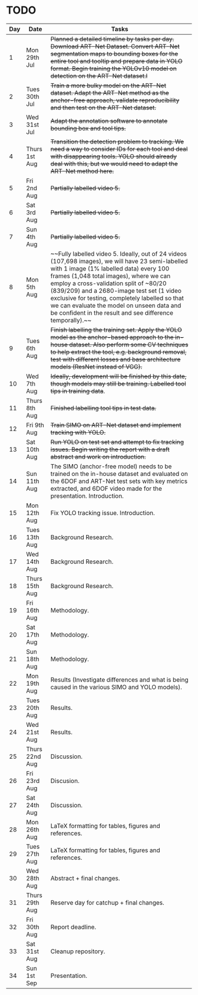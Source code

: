 # TODO

| Day | Date | Tasks |
|-------|------|-------|
| 1 | Mon 29th Jul | ~~Planned a detailed timeline by tasks per day. Download ART-Net Dataset. Convert ART-Net segmentation maps to bounding boxes for the entire tool and tooltip and prepare data in YOLO format. Begin training the YOLOv10 model on detection on the ART-Net dataset.l~~ |
| 2 | Tues 30th Jul | ~~Train a more bulky model on the ART-Net dataset. Adapt the ART-Net method as the anchor-free approach, validate reproducibility and then test on the ART-Net dataset.~~ |
| 3 | Wed 31st Jul | ~~Adapt the annotation software to annotate bounding box and tool tips.~~ |
| 4 | Thurs 1st Aug | ~~Transition the detection problem to tracking. We need a way to consider IDs for each tool and deal with disappearing tools. YOLO should already deal with this, but we would need to adapt the ART-Net method here.~~ |
| 5 | Fri 2nd Aug | ~~Partially labelled video 5.~~ |
| 6 | Sat 3rd Aug | ~~Partially labelled video 5.~~ |
| 7 | Sun 4th Aug | ~~Partially labelled video 5.~~ |
| 8 | Mon 5th Aug | ~~Fully labelled video 5. Ideally, out of 24 videos (107,698 images), we will have 23 semi-labelled with 1 image (1% labelled data) every 100 frames (1,048 total images), where we can employ a cross-validation split of ~80/20 (839/209) and a 2680-image test set (1 video exclusive for testing, completely labelled so that we can evaluate the model on unseen data and be confident in the result and see difference temporally).~~ |
| 9 | Tues 6th Aug | ~~Finish labelling the training set. Apply the YOLO model as the anchor-based approach to the in-house dataset. Also perform some CV techniques to help extract the tool, e.g. background removal, test with different losses and base architecture models (ResNet instead of VGG).~~ |
| 10 | Wed 7th Aug | ~~Ideally, development will be finished by this date, though models may still be training. Labelled tool tips in training data~~. |
| 11 | Thurs 8th Aug | ~~Finished labelling tool tips in test data.~~ |
| 12 | Fri 9th Aug | ~~Train SIMO on ART-Net dataset and implement tracking with YOLO.~~ |
| 13 | Sat 10th Aug | ~~Run YOLO on test set and attempt to fix tracking issues. Begin writing the report with a draft abstract and work on introduction.~~ |
| 14 | Sun 11th Aug | The SIMO (anchor-free model) needs to be trained on the in-house dataset and evaluated on the 6DOF and ART-Net test sets with key metrics extracted, and 6DOF video made for the presentation. Introduction. |
| 15 | Mon 12th Aug | Fix YOLO tracking issue. Introduction. |
| 16 | Tues 13th Aug | Background Research. |
| 17 | Wed 14th Aug | Background Research. |
| 18 | Thurs 15th Aug | Background Research. |
| 19 | Fri 16th Aug | Methodology. |
| 20 | Sat 17th Aug | Methodology. |
| 21 | Sun 18th Aug | Methodology. |
| 22 | Mon 19th Aug | Results (Investigate differences and what is being caused in the various SIMO and YOLO models). |
| 23 | Tues 20th Aug | Results. |
| 24 | Wed 21st Aug | Results. |
| 25 | Thurs 22nd Aug | Discussion. |
| 26 | Fri 23rd Aug | Discusion. |
| 27 | Sat 24th Aug | Discussion. |
| 28 | Mon 26th Aug | LaTeX formatting for tables, figures and references. |
| 29 | Tues 27th Aug | LaTeX formatting for tables, figures and references. |
| 30 | Wed 28th Aug | Abstract + final changes. |
| 31 | Thurs 29th Aug | Reserve day for catchup + final changes. |
| 32 | Fri 30th Aug | Report deadline. |
| 33 | Sat 31st Aug | Cleanup repository. |
| 34 | Sun 1st Sep | Presentation. |
